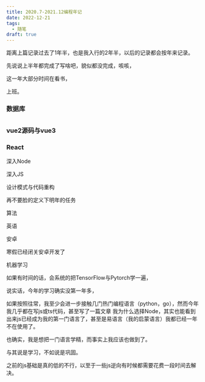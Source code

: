 ```yaml
---
title: 2020.7-2021.12编程年记
date: 2022-12-21
tags:
  - 随笔
draft: true
---
```


<!-- truncate -->



距离上篇记录过去了1年半，也是我入行的2年半，以后的记录都会按年来记录。



先说说上半年都完成了写啥吧，貌似都没完成，咳咳，



这一年大部分时间在看书，



上班。









### 数据库

###### 



### vue2源码与vue3







### React







深入Node





深入JS



设计模式与代码重构





再不要脸的定义下明年的任务



算法



英语



安卓

寒假已经闭关安卓开发了



机器学习

如果有时间的话，会系统的把TensorFlow与Pytorch学一遍，





说实话，今年的学习确实没第一年多，



如果按照往常，我至少会进一步接触几门热门编程语言（python，go），然而今年我几乎都在写js或ts代码，甚至写了一篇文章 我为什么选择Node，其实也能看到出来js已经成为我的第一门语言了，甚至是易语言（我的启蒙语言）我都已经一年不在使用了。



也确实，我是想把一门语言学精，而事实上我应该也做到了。



与其说是学习，不如说是巩固。



之前的js基础是真的低的不行，以至于一些js逆向有时候都需要花费一段时间去解决。



